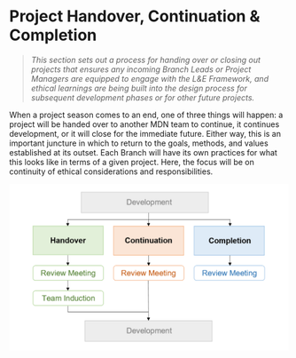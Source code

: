 # Project Handover, Continuation & Completion

>_This section sets out a process for handing over or closing out projects that ensures any incoming Branch Leads or Project Managers are equipped to engage with the L&E Framework, and ethical learnings are being built into the design process for subsequent development phases or for other future projects._

When a project season comes to an end, one of three things will happen: a project will be handed over to another MDN team to continue, it continues development, or it will close for the immediate future. Either way, this is an important juncture in which to return to the goals, methods, and values established at its outset. Each Branch will have its own practices for what this looks like in terms of a given project. Here, the focus will be on continuity of ethical considerations and responsibilities.

![Handover Flow Chart](handover.png)